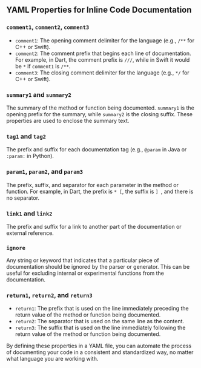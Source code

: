 ## YAML Properties for Inline Code Documentation

### `comment1`, `comment2`, `comment3`

- `comment1`: The opening comment delimiter for the language (e.g., `/**` for C++ or Swift). 
- `comment2`: The comment prefix that begins each line of documentation. For example, in Dart, the comment prefix is `///`, while in Swift it would be `*` if `comment1` is `/**`.
- `comment3`: The closing comment delimiter for the language (e.g., `*/` for C++ or Swift).

### `summary1` and `summary2`

The summary of the method or function being documented. `summary1` is the opening prefix for the summary, while `summary2` is the closing suffix. These properties are used to enclose the summary text. 

### `tag1` and `tag2`

The prefix and suffix for each documentation tag (e.g., `@param` in Java or `:param:` in Python). 

### `param1`, `param2`, and `param3`

The prefix, suffix, and separator for each parameter in the method or function. For example, in Dart, the prefix is `* [`, the suffix is `] `, and there is no separator. 

### `link1` and `link2`

The prefix and suffix for a link to another part of the documentation or external reference. 

### `ignore`

Any string or keyword that indicates that a particular piece of documentation should be ignored by the parser or generator. This can be useful for excluding internal or experimental functions from the documentation.

### `return1`, `return2`, and `return3`

- `return1`: The prefix that is used on the line immediately preceding the return value of the method or function being documented.
- `return2`: The separator that is used on the same line as the content.
- `return3`: The suffix that is used on the line immediately following the return value of the method or function being documented.

By defining these properties in a YAML file, you can automate the process of documenting your code in a consistent and standardized way, no matter what language you are working with.
